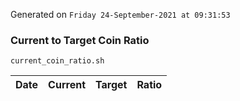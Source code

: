Generated on `Friday 24-September-2021 at 09:31:53`

### Current to Target Coin Ratio
`current_coin_ratio.sh`

Date|Current|Target|Ratio
---|---|---|---
